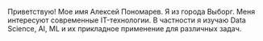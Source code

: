 Приветствую!
Мое имя Алексей Пономарев.
Я из города Выборг.
Меня интересуют современные IT-технологии.
В частности я изучаю Data Science, AI, ML и их прикладное применение для различных задач.

